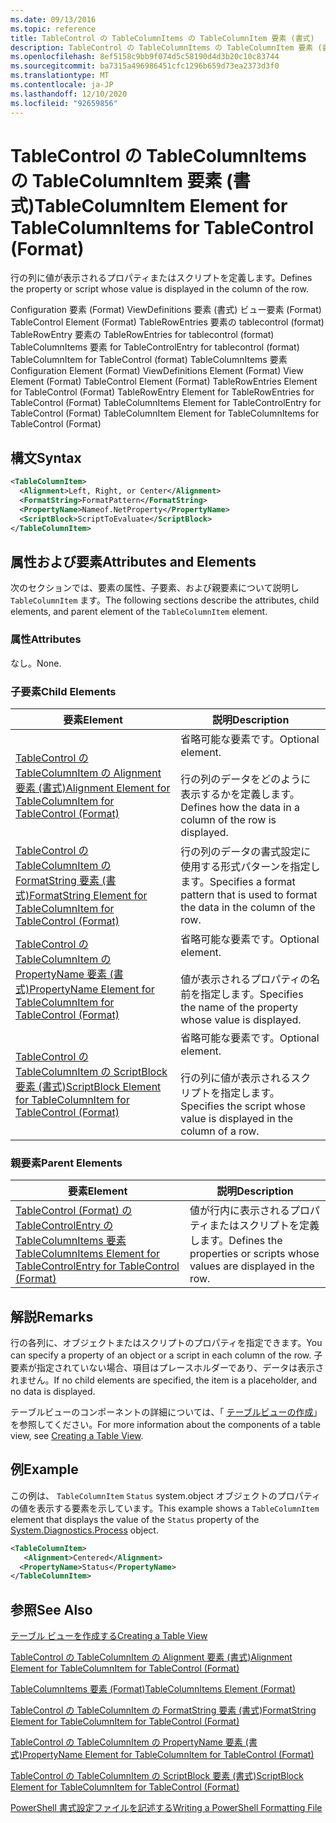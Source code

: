 ```yaml
---
ms.date: 09/13/2016
ms.topic: reference
title: TableControl の TableColumnItems の TableColumnItem 要素 (書式)
description: TableControl の TableColumnItems の TableColumnItem 要素 (書式)
ms.openlocfilehash: 8ef5158c9bb9f074d5c58190d4d3b20c10c83744
ms.sourcegitcommit: ba7315a496986451cfc1296b659d73ea2373d3f0
ms.translationtype: MT
ms.contentlocale: ja-JP
ms.lasthandoff: 12/10/2020
ms.locfileid: "92659856"
---
```

# <a name="tablecolumnitem-element-for-tablecolumnitems-for-tablecontrol-format"></a><span data-ttu-id="8dc80-103">TableControl の TableColumnItems の TableColumnItem 要素 (書式)</span><span class="sxs-lookup"><span data-stu-id="8dc80-103">TableColumnItem Element for TableColumnItems for TableControl (Format)</span></span>

<span data-ttu-id="8dc80-104">行の列に値が表示されるプロパティまたはスクリプトを定義します。</span><span class="sxs-lookup"><span data-stu-id="8dc80-104">Defines the property or script whose value is displayed in the column of the row.</span></span>

<span data-ttu-id="8dc80-105">Configuration 要素 (Format) ViewDefinitions 要素 (書式) ビュー要素 (Format) TableControl Element (Format) TableRowEntries 要素の tablecontrol (format) TableRowEntry 要素の TableRowEntries for tablecontrol (format) TableColumnItems 要素 for TableControlEntry for tablecontrol (format) TableColumnItem for TableControl (format) TableColumnItems 要素</span><span class="sxs-lookup"><span data-stu-id="8dc80-105">Configuration Element (Format) ViewDefinitions Element (Format) View Element (Format) TableControl Element (Format) TableRowEntries Element for TableControl (Format) TableRowEntry Element for TableRowEntries for TableControl (Format) TableColumnItems Element for TableControlEntry for TableControl (Format) TableColumnItem Element for TableColumnItems for TableControl (Format)</span></span>

## <a name="syntax"></a><span data-ttu-id="8dc80-106">構文</span><span class="sxs-lookup"><span data-stu-id="8dc80-106">Syntax</span></span>

```xml
<TableColumnItem>
  <Alignment>Left, Right, or Center</Alignment>
  <FormatString>FormatPattern</FormatString>
  <PropertyName>Nameof.NetProperty</PropertyName>
  <ScriptBlock>ScriptToEvaluate</ScriptBlock>
</TableColumnItem>
```

## <a name="attributes-and-elements"></a><span data-ttu-id="8dc80-107">属性および要素</span><span class="sxs-lookup"><span data-stu-id="8dc80-107">Attributes and Elements</span></span>

<span data-ttu-id="8dc80-108">次のセクションでは、要素の属性、子要素、および親要素について説明し `TableColumnItem` ます。</span><span class="sxs-lookup"><span data-stu-id="8dc80-108">The following sections describe the attributes, child elements, and parent element of the `TableColumnItem` element.</span></span>

### <a name="attributes"></a><span data-ttu-id="8dc80-109">属性</span><span class="sxs-lookup"><span data-stu-id="8dc80-109">Attributes</span></span>

<span data-ttu-id="8dc80-110">なし。</span><span class="sxs-lookup"><span data-stu-id="8dc80-110">None.</span></span>

### <a name="child-elements"></a><span data-ttu-id="8dc80-111">子要素</span><span class="sxs-lookup"><span data-stu-id="8dc80-111">Child Elements</span></span>

|<span data-ttu-id="8dc80-112">要素</span><span class="sxs-lookup"><span data-stu-id="8dc80-112">Element</span></span>|<span data-ttu-id="8dc80-113">説明</span><span class="sxs-lookup"><span data-stu-id="8dc80-113">Description</span></span>|
|-------------|-----------------|
|[<span data-ttu-id="8dc80-114">TableControl の TableColumnItem の Alignment 要素 (書式)</span><span class="sxs-lookup"><span data-stu-id="8dc80-114">Alignment Element for TableColumnItem for TableControl (Format)</span></span>](./alignment-element-for-tablecolumnitem-for-tablecontrol-format.md)|<span data-ttu-id="8dc80-115">省略可能な要素です。</span><span class="sxs-lookup"><span data-stu-id="8dc80-115">Optional element.</span></span><br /><br /> <span data-ttu-id="8dc80-116">行の列のデータをどのように表示するかを定義します。</span><span class="sxs-lookup"><span data-stu-id="8dc80-116">Defines how the data in a column of the row is displayed.</span></span>|
|[<span data-ttu-id="8dc80-117">TableControl の TableColumnItem の FormatString 要素 (書式)</span><span class="sxs-lookup"><span data-stu-id="8dc80-117">FormatString Element for TableColumnItem for TableControl (Format)</span></span>](./formatstring-element-for-tablecolumnitem-for-tablecontrol-format.md)|<span data-ttu-id="8dc80-118">行の列のデータの書式設定に使用する形式パターンを指定します。</span><span class="sxs-lookup"><span data-stu-id="8dc80-118">Specifies a format pattern that is used to format the data in the column of the row.</span></span>|
|[<span data-ttu-id="8dc80-119">TableControl の TableColumnItem の PropertyName 要素 (書式)</span><span class="sxs-lookup"><span data-stu-id="8dc80-119">PropertyName Element for TableColumnItem for TableControl (Format)</span></span>](./propertyname-element-for-tablecolumnitem-for-tablecontrol-format.md)|<span data-ttu-id="8dc80-120">省略可能な要素です。</span><span class="sxs-lookup"><span data-stu-id="8dc80-120">Optional element.</span></span><br /><br /> <span data-ttu-id="8dc80-121">値が表示されるプロパティの名前を指定します。</span><span class="sxs-lookup"><span data-stu-id="8dc80-121">Specifies the name of the property whose value is displayed.</span></span>|
|[<span data-ttu-id="8dc80-122">TableControl の TableColumnItem の ScriptBlock 要素 (書式)</span><span class="sxs-lookup"><span data-stu-id="8dc80-122">ScriptBlock Element for TableColumnItem for TableControl (Format)</span></span>](./scriptblock-element-for-tablecolumnitem-for-tablecontrol-format.md)|<span data-ttu-id="8dc80-123">省略可能な要素です。</span><span class="sxs-lookup"><span data-stu-id="8dc80-123">Optional element.</span></span><br /><br /> <span data-ttu-id="8dc80-124">行の列に値が表示されるスクリプトを指定します。</span><span class="sxs-lookup"><span data-stu-id="8dc80-124">Specifies the script whose value is displayed in the column of a row.</span></span>|

### <a name="parent-elements"></a><span data-ttu-id="8dc80-125">親要素</span><span class="sxs-lookup"><span data-stu-id="8dc80-125">Parent Elements</span></span>

|<span data-ttu-id="8dc80-126">要素</span><span class="sxs-lookup"><span data-stu-id="8dc80-126">Element</span></span>|<span data-ttu-id="8dc80-127">説明</span><span class="sxs-lookup"><span data-stu-id="8dc80-127">Description</span></span>|
|-------------|-----------------|
|[<span data-ttu-id="8dc80-128">TableControl (Format) の TableControlEntry の TableColumnItems 要素</span><span class="sxs-lookup"><span data-stu-id="8dc80-128">TableColumnItems Element for TableControlEntry for TableControl (Format)</span></span>](./tablecolumnitems-element-for-tablerowentry-for-tablecontrol-format.md)|<span data-ttu-id="8dc80-129">値が行内に表示されるプロパティまたはスクリプトを定義します。</span><span class="sxs-lookup"><span data-stu-id="8dc80-129">Defines the properties or scripts whose values are displayed in the row.</span></span>|

## <a name="remarks"></a><span data-ttu-id="8dc80-130">解説</span><span class="sxs-lookup"><span data-stu-id="8dc80-130">Remarks</span></span>

<span data-ttu-id="8dc80-131">行の各列に、オブジェクトまたはスクリプトのプロパティを指定できます。</span><span class="sxs-lookup"><span data-stu-id="8dc80-131">You can specify a property of an object or a script in each column of the row.</span></span> <span data-ttu-id="8dc80-132">子要素が指定されていない場合、項目はプレースホルダーであり、データは表示されません。</span><span class="sxs-lookup"><span data-stu-id="8dc80-132">If no child elements are specified, the item is a placeholder, and no data is displayed.</span></span>

<span data-ttu-id="8dc80-133">テーブルビューのコンポーネントの詳細については、「 [テーブルビューの作成](./creating-a-table-view.md)」を参照してください。</span><span class="sxs-lookup"><span data-stu-id="8dc80-133">For more information about the components of a table view, see [Creating a Table View](./creating-a-table-view.md).</span></span>

## <a name="example"></a><span data-ttu-id="8dc80-134">例</span><span class="sxs-lookup"><span data-stu-id="8dc80-134">Example</span></span>

<span data-ttu-id="8dc80-135">この例は、 `TableColumnItem` `Status` system.object オブジェクトのプロパティの値を表示する要素[](/dotnet/api/System.Diagnostics.Process)を示しています。</span><span class="sxs-lookup"><span data-stu-id="8dc80-135">This example shows a `TableColumnItem` element that displays the value of the `Status` property of the [System.Diagnostics.Process](/dotnet/api/System.Diagnostics.Process) object.</span></span>

```xml
<TableColumnItem>
   <Alignment>Centered</Alignment>
  <PropertyName>Status</PropertyName>
</TableColumnItem>

```

## <a name="see-also"></a><span data-ttu-id="8dc80-136">参照</span><span class="sxs-lookup"><span data-stu-id="8dc80-136">See Also</span></span>

[<span data-ttu-id="8dc80-137">テーブル ビューを作成する</span><span class="sxs-lookup"><span data-stu-id="8dc80-137">Creating a Table View</span></span>](./creating-a-table-view.md)

[<span data-ttu-id="8dc80-138">TableControl の TableColumnItem の Alignment 要素 (書式)</span><span class="sxs-lookup"><span data-stu-id="8dc80-138">Alignment Element for TableColumnItem for TableControl (Format)</span></span>](./alignment-element-for-tablecolumnitem-for-tablecontrol-format.md)

[<span data-ttu-id="8dc80-139">TableColumnItems 要素 (Format)</span><span class="sxs-lookup"><span data-stu-id="8dc80-139">TableColumnItems Element (Format)</span></span>](./tablecolumnitems-element-for-tablerowentry-for-tablecontrol-format.md)

[<span data-ttu-id="8dc80-140">TableControl の TableColumnItem の FormatString 要素 (書式)</span><span class="sxs-lookup"><span data-stu-id="8dc80-140">FormatString Element for TableColumnItem for TableControl (Format)</span></span>](./formatstring-element-for-tablecolumnitem-for-tablecontrol-format.md)

[<span data-ttu-id="8dc80-141">TableControl の TableColumnItem の PropertyName 要素 (書式)</span><span class="sxs-lookup"><span data-stu-id="8dc80-141">PropertyName Element for TableColumnItem for TableControl (Format)</span></span>](./propertyname-element-for-tablecolumnitem-for-tablecontrol-format.md)

[<span data-ttu-id="8dc80-142">TableControl の TableColumnItem の ScriptBlock 要素 (書式)</span><span class="sxs-lookup"><span data-stu-id="8dc80-142">ScriptBlock Element for TableColumnItem for TableControl (Format)</span></span>](./scriptblock-element-for-tablecolumnitem-for-tablecontrol-format.md)

[<span data-ttu-id="8dc80-143">PowerShell 書式設定ファイルを記述する</span><span class="sxs-lookup"><span data-stu-id="8dc80-143">Writing a PowerShell Formatting File</span></span>](./writing-a-powershell-formatting-file.md)
